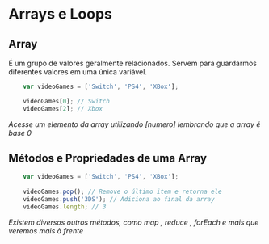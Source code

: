 # Arrays e Loops

## Array

É um grupo de valores geralmente relacionados. Servem para
guardarmos diferentes valores em uma única variável.

```js
    var videoGames = ['Switch', 'PS4', 'XBox'];

    videoGames[0]; // Switch
    videoGames[2]; // Xbox
```

*Acesse um elemento da array*
*utilizando [numero]*
*lembrando que a array é*
*base 0*

## Métodos e Propriedades de uma Array

```js
    var videoGames = ['Switch', 'PS4', 'XBox'];
    
    videoGames.pop(); // Remove o último item e retorna ele
    videoGames.push('3DS'); // Adiciona ao final da array
    videoGames.length; // 3
```

*Existem diversos outros métodos,*
*como map , reduce , forEach e*
*mais que veremos mais à frente*